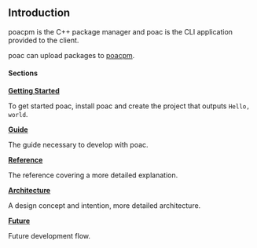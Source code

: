 ## Introduction

poacpm is the C++ package manager and poac is the CLI application provided to the client.

poac can upload packages to [poacpm](https://poac.pm).

<!--
poacはC++で書かれているので高速で動作します．また，poacを通して身につけた技術をそのままpoacにContributeして還元することが可能です．

poacは初めてC++を勉強する人にとって直感的に動作します．また，既に稼働しているプロジェクトや，conan，backarooなどを導入していても，シームレスにpoacに移行できます．（これら他のパッケージマネージャとの比較は，2.1. Why Poac Exists にて議論します）

poacの設計思想・開発意図の詳しい内容は4. Poac Architectureをご参照ください．

poacのUIはcargoのUIを参考にしているため類似している部分が多くあります．
-->


#### Sections
**[Getting Started](getting-started/README.md)**

To get started poac, install poac and create the project that outputs `Hello, world`.  


**[Guide](guide/README.md)**

The guide necessary to develop with poac.


**[Reference](reference/README.md)**

The reference covering a more detailed explanation.


**[Architecture](architecture/README.md)**

A design concept and intention, more detailed architecture.


**[Future](future/README.md)**

Future development flow.
